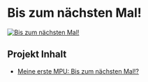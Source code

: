# Bis zum nächsten Mal!

[![Bis zum nächsten Mal!](https://github.com/michael-holzheu/bis-zum-naechsten-mal/raw/main/Pictures/Titel-4-3.jpg)](https://www.holzheu.de/meine-erste-mpu-bis-zum-naechsten-mal)

## Projekt Inhalt

 - [Meine erste MPU: Bis zum nächsten Mal!?](https://github.com/michael-holzheu/bis-zum-naechsten-mal/tree/main/Blog/meine-erste-mpu-bis-zum-naechsten-mal.html)
